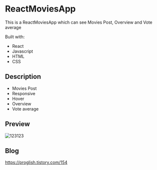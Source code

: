 # ReactMoviesApp

This is a ReactMoviesApp which can see Movies Post, Overview and Vote average 

Built with: 
 
- React
- Javascript   
- HTML
- CSS     

## Description 

- Movies Post  
- Responsive
- Hover  
- Overview
- Vote average

## Preview 
![123123](https://user-images.githubusercontent.com/65179725/121684594-da1e0500-caf9-11eb-901c-33f4cd962350.PNG)

## Blog
https://proglish.tistory.com/154

